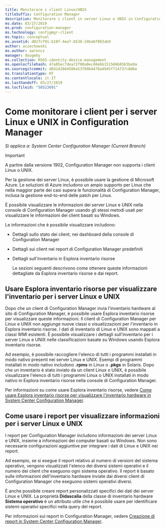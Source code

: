 ```yaml
---
title: Monitorare i client Linux/UNIX
titleSuffix: Configuration Manager
description: Monitorare i client in server Linux e UNIX in Configuration Manager.
ms.date: 03/27/2019
ms.prod: configuration-manager
ms.technology: configmgr-client
ms.topic: conceptual
ms.assetid: d827cf91-b18f-4ee7-b538-24ba6f003ab9
author: aczechowski
ms.author: aaroncz
manager: dougeby
ms.collection: M365-identity-device-management
ms.openlocfilehash: 47a85ec7dea72f08a0ec48ebb151566b8563ba9a
ms.sourcegitcommit: d8d142044586a53709b4478ad945f714737c8d6e
ms.translationtype: HT
ms.contentlocale: it-IT
ms.lasthandoff: 03/27/2019
ms.locfileid: "58523691"
---
```

# <a name="how-to-monitor-clients-for-linux-and-unix-servers-in-configuration-manager"></a>Come monitorare i client per i server Linux e UNIX in Configuration Manager

*Si applica a: System Center Configuration Manager (Current Branch)*

> [!Important]  
> A partire dalla versione 1902, Configuration Manager non supporta i client Linux o UNIX. 
> 
> Per la gestione dei server Linux, è possibile usare la gestione di Microsoft Azure. Le soluzioni di Azure includono un ampio supporto per Linux che nella maggior parte dei casi supera le funzionalità di Configuration Manager, inclusa la gestione end-to-end delle patch per Linux.

È possibile visualizzare le informazioni dei server Linux e UNIX nella console di Configuration Manager usando gli stessi metodi usati per visualizzare le informazioni dei client basati su Windows.  

 Le informazioni che è possibile visualizzare includono:  

- Dettagli sullo stato dei client, nei dashboard della console di Configuration Manager  

- Dettagli sui client nei report di Configuration Manager predefiniti  

- Dettagli sull'inventario in Esplora inventario risorse  

  Le sezioni seguenti descrivono come ottenere queste informazioni dettagliate da Esplora inventario risorse e dai report.  

##  <a name="BKMK_UseResourceExpforLnU"></a> Usare Esplora inventario risorse per visualizzare l'inventario per i server Linux e UNIX  

 Dopo che un client di Configuration Manager invia l'inventario hardware al sito di Configuration Manager, è possibile usare Esplora inventario risorse per visualizzare queste informazioni. Il client di Configuration Manager per Linux e UNIX non aggiunge nuove classi o visualizzazioni per l'inventario in Esplora inventario risorse. I dati di inventario di Linux e UNIX sono mappati a classi WMI esistenti. È possibile visualizzare i dettagli sull'inventario per i server Linux e UNIX nelle classificazioni basate su Windows usando Esplora inventario risorse.  

 Ad esempio, è possibile raccogliere l'elenco di tutti i programmi installati in modo nativo presenti nei server Linux e UNIX. Esempi di programmi installati in modo nativo includono **.rpms** in Linux o **.pkgs** in Solaris. Dopo che un inventario è stato inviato da un client Linux o UNIX, è possibile visualizzare l'elenco di tutti i programmi Linux o UNIX installati in modo nativo in Esplora inventario risorse nella console di Configuration Manager.  

 Per informazioni su come usare Esplora inventario risorse, vedere [Come usare Esplora inventario risorse per visualizzare l'inventario hardware in System Center Configuration Manager](../../../core/clients/manage/inventory/use-resource-explorer-to-view-hardware-inventory.md).  

##  <a name="BKMK_UseReportsforLnU"></a> Come usare i report per visualizzare informazioni per i server Linux e UNIX  
 I report per Configuration Manager includono informazioni dei server Linux e UNIX, insieme a informazioni dei computer basati su Windows. Non sono necessarie configurazioni aggiuntive per integrare i dati di Linux e UNIX nei report.  

 Ad esempio, se si esegue il report relativo al numero di versioni del sistema operativo, vengono visualizzati l'elenco dei diversi sistemi operativi e il numero dei client che eseguono ogni sistema operativo. Il report è basato sulle informazioni dell'inventario hardware inviate dai diversi client di Configuration Manager che eseguono sistemi operativi diversi.  

 È anche possibile creare report personalizzati specifici dei dati dei server Linux e UNIX. La proprietà **Didascalia** della classe di inventario hardware **Sistema operativo** è un attributo utile che è possibile usare per identificare sistemi operativi specifici nella query del report.  

 Per informazioni sui report in Configuration Manager, vedere [Creazione di report in System Center Configuration Manager](../../../core/servers/manage/reporting.md).  
